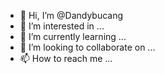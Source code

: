 - 👋 Hi, I’m @Dandybucang
- 👀 I’m interested in ...
- 🌱 I’m currently learning ...
- 💞️ I’m looking to collaborate on ...
- 📫 How to reach me ...

<!---
Dandybucang/Dandybucang is a ✨ special ✨ repository because its `README.md` (this file) appears on your GitHub profile.
You can click the Preview link to take a look at your changes.
--->
